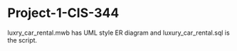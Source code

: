 # Project-1-CIS-344

luxry_car_rental.mwb has UML style ER diagram and luxury_car_rental.sql is the script.

